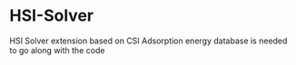 # HSI-Solver
HSI Solver extension based on CSI
Adsorption energy database is needed to go along with the code 
